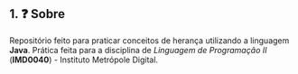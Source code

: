 ## 1. :question: Sobre

Repositório feito para praticar conceitos de herança utilizando a linguagem **Java**. Prática feita para a disciplina de *Linguagem de Programação II* (**IMD0040**) - Instituto Metrópole Digital.